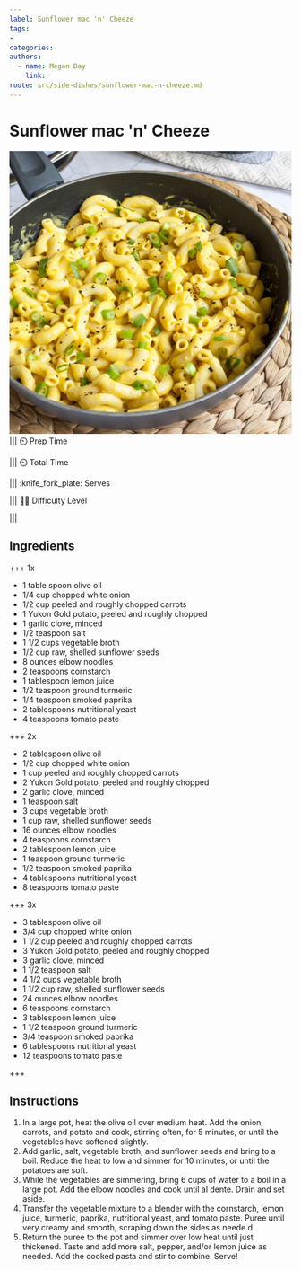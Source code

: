 ```yaml
---
label: Sunflower mac 'n' Cheeze
tags:
- 
categories:
authors:
  - name: Megan Day
    link: 
route: src/side-dishes/sunflower-mac-n-cheeze.md
---
```


# Sunflower mac 'n' Cheeze
![My family gobbles this dish down on a weekly basis. You can also use cashews for a creamier base.](../static/banners/mac-n-cheeze.jpg)
||| :timer_clock: Prep Time
 
||| :timer_clock: Total Time

||| :knife_fork_plate: Serves

||| :cook: Difficulty Level

|||

## Ingredients

+++ 1x

- 1 table spoon olive oil
- 1/4 cup chopped white onion
- 1/2 cup peeled and roughly chopped carrots
- 1 Yukon Gold potato, peeled and roughly chopped
- 1 garlic clove, minced
- 1/2 teaspoon salt
- 1 1/2 cups vegetable broth
- 1/2 cup raw, shelled sunflower seeds
- 8 ounces elbow noodles
- 2 teaspoons cornstarch
- 1 tablespoon lemon juice
- 1/2 teaspoon ground turmeric
- 1/4 teaspoon smoked paprika
- 2 tablespoons nutritional yeast
- 4 teaspoons tomato paste

+++ 2x

- 2 tablespoon olive oil
- 1/2 cup chopped white onion
- 1 cup peeled and roughly chopped carrots
- 2 Yukon Gold potato, peeled and roughly chopped
- 2 garlic clove, minced
- 1 teaspoon salt
- 3 cups vegetable broth
- 1 cup raw, shelled sunflower seeds
- 16 ounces elbow noodles
- 4 teaspoons cornstarch
- 2 tablespoon lemon juice
- 1 teaspoon ground turmeric
- 1/2 teaspoon smoked paprika
- 4 tablespoons nutritional yeast
- 8 teaspoons tomato paste

+++ 3x

- 3 tablespoon olive oil
- 3/4 cup chopped white onion
- 1 1/2 cup peeled and roughly chopped carrots
- 3 Yukon Gold potato, peeled and roughly chopped
- 3 garlic clove, minced
- 1 1/2 teaspoon salt
- 4 1/2 cups vegetable broth
- 1 1/2 cup raw, shelled sunflower seeds
- 24 ounces elbow noodles
- 6 teaspoons cornstarch
- 3 tablespoon lemon juice
- 1 1/2 teaspoon ground turmeric
- 3/4 teaspoon smoked paprika
- 6 tablespoons nutritional yeast
- 12 teaspoons tomato paste

+++

## Instructions
1. In a large pot, heat the olive oil over medium heat. Add the onion, carrots, and potato and cook, stirring often, for 5 minutes, or until the vegetables have softened slightly.
2. Add garlic, salt, vegetable broth, and sunflower seeds and bring to a boil. Reduce the heat to low and simmer for 10 minutes, or until the potatoes are soft.
3. While the vegetables are simmering, bring 6 cups of water to a boil in a large pot. Add the elbow noodles and cook until al dente. Drain and set aside.
4. Transfer the vegetable mixture to a blender with the cornstarch, lemon juice, turmeric, paprika, nutritional yeast, and tomato paste. Puree until very creamy and smooth, scraping down the sides as neede.d
5. Return the puree to the pot and simmer over low heat until just thickened. Taste and add more salt, pepper, and/or lemon juice as needed. Add the cooked pasta and stir to combine. Serve!

